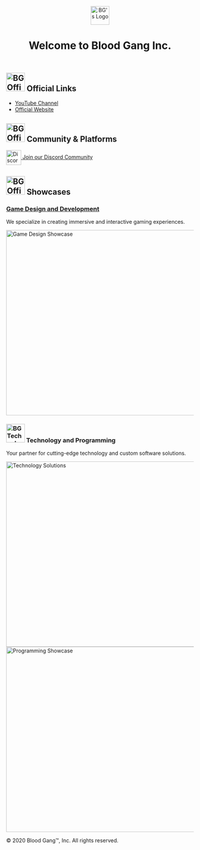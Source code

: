 <!DOCTYPE html>
<html lang="en">
<head>
    <meta charset="UTF-8">
    <meta name="viewport" content="width=device-width, initial-scale=1.0">
</head>
<body>
    <header>
        <img src="https://static.wixstatic.com/media/4585c8_562a61587130440b8df3e8d713ad29bf~mv2.png/v1/fill/w_70,h_75,al_c,q_85,usm_0.66_1.00_0.01,enc_auto/blood%20gang%20icon.png" alt="BG's Logo" width="50" height="50"><h1>Welcome to Blood Gang Inc.</h1>
    </header>
    <section>
        <h2>
            <img src="https://github.com/user-attachments/assets/ba78de70-ec68-45e8-8d4b-fbc5de812820" alt="BG Official Logo" width="50" height="50">
            Official Links
        </h2>
        <ul>
            <li><a href="https://youtube.com/@BloodGangInc" target="_blank">YouTube Channel</a></li>
            <li><a href="https://blood-gang-inc.github.io/.github/" target="_blank">Official Website</a></li>
        </ul>
    </section>
    <section>
        <h2>
            <img src="https://github.com/user-attachments/assets/ba78de70-ec68-45e8-8d4b-fbc5de812820" alt="BG Official Logo" width="50" height="50">
            Community & Platforms
        </h2>
        <div class="button-container">
            <a href="https://linkr.it/blood" target="_blank">
                <img src="https://files.catbox.moe/cunqhf.png" alt="Discord Logo" style="vertical-align: middle;" width="40" height="40">
                Join our Discord Community
            </a>
        </div>
    </section>
    <section>
        <h2>
            <img src="https://github.com/user-attachments/assets/ba78de70-ec68-45e8-8d4b-fbc5de812820" alt="BG Official Logo" width="50" height="50">
            Showcases
        </h2>
        <div class="work-images">
            <article>
                <h3><a href="https://linkr.it/waist" target="_blank">Game Design and Development</a></h3>
                <p>We specialize in creating immersive and interactive gaming experiences.</p>
                <img src="https://static.wixstatic.com/media/4585c8_e600e1468e5d4361aca78861e48ff266~mv2.png/v1/fit/w_552,h_498,q_90/4585c8_e600e1468e5d4361aca78861e48ff266~mv2.webp" alt="Game Design Showcase" width="552" height="498">
            </article>
            <article>
                <h3><img src="https://github.com/user-attachments/assets/9f0e8206-d37e-4ce9-9fa4-fb1832e4c8c2" alt="BG Technology Logo" width="50" height="50"> Technology and Programming</h3>
                <p>Your partner for cutting-edge technology and custom software solutions.</p>
                <img src="https://static.wixstatic.com/media/4585c8_86a668aa442d4588828dc8e8f9f39e2c~mv2.png/v1/fit/w_533,h_498,q_90/4585c8_86a668aa442d4588828dc8e8f9f39e2c~mv2.webp" alt="Technology Solutions" width="533" height="498">
                <img src="https://static.wixstatic.com/media/4585c8_ffc5498a37d5475ba36345dc52390439~mv2.png/v1/fit/w_526,h_498,q_90/4585c8_ffc5498a37d5475ba36345dc52390439~mv2.webp" alt="Programming Showcase" width="526" height="498">
            </article>
        </div>
    </section>
    <footer>
        <p>&copy; 2020 Blood Gang™️, Inc. All rights reserved.</p>
    </footer>
</body>
</html>
